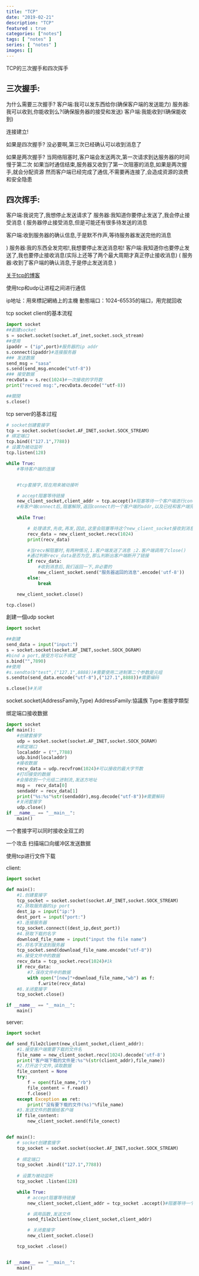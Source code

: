 ```yaml
---
title: "TCP"
date: "2019-02-21"
description: "TCP"
featured : true
categories: ["notes"]
tags: [ "notes" ]
series: [ "notes" ]
images: []
---
```

TCP的三次握手和四次挥手

## 三次握手:
为什么需要三次握手?
客户端:我可以发东西给你(确保客户端的发送能力)
服务器:我可以收到,你能收到么?(确保服务器的接受和发送)
客户端:我能收到!(确保能收到)

连接建立!

如果是四次握手?
没必要啊,第三次已经确认可以收到消息了

如果是两次握手?
当网络阻塞时,客户端会发送两次,第一次请求到达服务器的时间慢于第二次
如果当时通信结束,服务器又收到了第一次阻塞的消息,如果是两次握手,就会分配资源
然而客户端已经完成了通信,不需要再连接了,会造成资源的浪费和安全隐患

## 四次挥手:
客户端:我说完了,我想停止发送请求了
服务器:我知道你要停止发送了,我会停止接受消息
(
服务器停止接受消息,但是可能还有很多待发送的消息

客户端:收到服务器的确认信息,于是默不作声,等待服务器发送完他的消息

)
服务器:我的东西全发完啦!,我想要停止发送消息啦!
客户端:我知道你也要停止发送了,我也要停止接收消息(实际上还等了两个最大周期才真正停止接收消息)
(
服务器:收到了客户端的确认消息,于是停止发送消息
)


[关于tcp的博客](https://blog.csdn.net/qq_38950316/article/details/81087809)


使用tcp和udp让进程之间进行通信

ip地址：用來標記網絡上的主機
動態端口：1024-65535的端口，用完就回收

tcp socket client的基本流程
```python
import socket
##創建socket
s = socket.socket(socket.af_inet,socket.sock_stream)
##使用
ipaddr = ("ip",port)#服务器的ip addr
s.connect(ipaddr)#连接服务器
### 发送数据
send_msg = "sasa"
s.send(send_msg.encode("utf-8"))
### 接受数据
recvData = s.rec(1024)#一次接收的字符数
print("recved msg:",recvData.decode(""utf-8))

##關閉
s.close()
```

tcp server的基本过程
```python
# socket创建套接字
tcp = socket.socket(socket.AF_INET,socket.SOCK_STREAM)
# 绑定端口
tcp.bind(("127.1",7788))
# 设置为被动监听
tcp.listen(128)

while True:
	#等待客户端的连接


	#tcp套接字,现在用来被动接听

	# accept阻塞等待链接
	new_client_socket,client_addr = tcp.accept()#阻塞等待一个客户端进行conect,返回元组: 新的套接字,(客户端的ip,端口)
	#有客户端connect后,阻塞解除,返回connect的一个客户端的addr,以及已经和客户端完成连接的套接字,接下来的收发都是用这个新的socket
	
	while True:

		# 处理请求,先收,再发,因此,这里会阻塞等待这个new_client_socket接收到消息
		recv_data = new_client_socket.recv(1024)
		print(recv_data)

		#当recv解阻塞时,有两种情况,1.客户端发送了消息 ;2.客户端调用了close()
		#通过判断recv_data是否为空,那么判断出客户端断开了链接
		if recv_data:
			#收到消息后,我们返回一下,非必要的
			new_client_socket.send("服务器返回的消息".encode('utf-8'))
		else:
			break

	new_client_socket.close()

tcp.close()
```



創建一個udp socket
```python
import socket

##創建
send_data = input("input:")
s = socket.socket(socket.AF_INET,socket.SOCK_DGRAM)
#bind a port,接受方可以不绑定
s.bind("",7890)
##使用
#s.sendto(b"test",("127.1",8888))#需要使用二进制第二个参数是元组
s.sendto(send_data.encode("utf-8"),("127.1",8888))#需要编码

s.close()#关闭
```

socket.socket(AddressFamily,Type)
AddressFamily:協議族
Type:套接字類型


绑定端口接收数据
```python
import socket
def main():
	#创建套接字
	udp = socket.socket(socket.AF_INET,socket.SOCK_DGRAM)
	#绑定端口
	localaddr = ("",7788)
	udp.bind(localaddr)
	#接收数据
	recv_data = udp.recvfrom(1024)#可以接收的最大字节数
	#打印接受的数据
	#会接收到一个元组二进制流,发送方地址
	msg =  recv_data[0]
	sendaddr = recv_data[1]
	print("%s:%s"%str(sendaddr),msg.decode("utf-8"))#需要解码
	#关闭套接字
	udp.close()
if __name__ == "__main__":
	main()
```
一个套接字可以同时接收全双工的

一个攻击
扫描端口向缓冲区发送数据


使用tcp进行文件下载

client:
```python
import socket

def main():
	#1.创建套接字
	tcp_socket = socket.socket(socket.AF_INET,socket.SOCK_STREAM)
	#2.获取服务器的ip port
	dest_ip = input("ip:")
	dest_port = input("port:")
	#3.连接服务器
	tcp_socket.connect((dest_ip,dest_port))
	#4.获取下载的名字
	download_file_name = input("input the file name")
	#5.将名字发送到服务器
	tcp_socket.send(download_file_name.encode("utf-8"))
	#6.接受文件中的数据
	recv_data = tcp_socket.recv(1024)#1k
	if recv_data:
		#7.保存文件中的数据
		with open("[new]"+download_file_name,"wb") as f:
			f.write(recv_data)
	#8.关闭套接字
	tcp_socket.close()

if __name__ == "__main__":
	main()


```
server:
```python
import socket

def send_file2client(new_client_socket,client_addr):
	#1.接受客户端需要下载的文件名
	file_name = new_client_socket.recv(1024).decode('utf-8')
	print("客户端下载的文件是:%s"%(str(client_addr),file_name))
	#2.打开这个文件,读取数据
	file_content = None
	try:
		f = open(file_name,"rb")
		file_content = f.read()
		f.close()
	except Exception as ret:
		print("没有要下载的文件(%s)"%file_name)
	#3.发送文件的数据给客户端
	if file_content:
		new_client_socket.send(file_conect)


def main():
	# socket创建套接字
	tcp_socket = socket.socket(socket.AF_INET,socket.SOCK_STREAM)
	
	# 绑定端口
	tcp_socket .bind(("127.1",7788))
	
	# 设置为被动监听
	tcp_socket .listen(128)

	while True:
		# accept阻塞等待链接
		new_client_socket,client_addr = tcp_socket .accept()#阻塞等待一个客户端进行conect,返回元组: 新的套接字,(客户端的ip,端口)

		# 调用函数,发送文件
		send_file2client(new_client_socket,client_addr)

		# 关闭套接字
		new_client_socket.close()

	tcp_socket .close()


if __name__ == "__main__":
	main()
```
